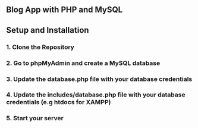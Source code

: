 ## Blog App with PHP and MySQL
## Setup and Installation
### 1. Clone the Repository
### 2. Go to phpMyAdmin and create a MySQL database
### 3. Update the database.php file with your database credentials
### 4. Update the includes/database.php file with your database credentials (e.g htdocs for XAMPP)
### 5. Start your server

